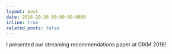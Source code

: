 ```yaml
---
layout: post
date: 2016-10-26 00:00:00-0800
inline: true
related_posts: false
---
```


I presented our streaming recommendations paper at CIKM 2016!
